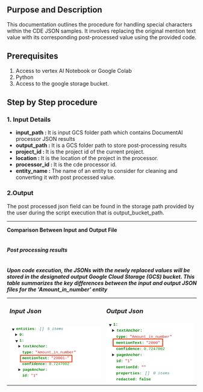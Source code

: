 ## Purpose and Description

This documentation outlines the procedure for handling special characters within the CDE JSON samples. It involves replacing the original mention text value with its corresponding post-processed value using the provided code.

## Prerequisites

1. Access to vertex AI Notebook or Google Colab
2. Python
3. Access to the google storage bucket.

## Step by Step procedure 

### 1. Input Details

<ul>
    <li><b>input_path : </b>It is input GCS folder path which contains DocumentAI processor JSON results</li>
    <li><b>output_path : </b> It is a GCS folder path to store post-processing results</li>
    <li><b>project_id : </b> It is the project id of the current project.</li>
    <li><b>location : </b> It is the location of the project in the processor.</li>
    <li><b>processor_id : </b> It is the cde processor id. </li>
    <li><b>entity_name : </b> The name of an entity to consider for cleaning and converting it with post processed value.</li>
    
</ul>

### 2.Output


The post processed json field can be found in the storage path provided by the user during the script execution that is output_bucket_path. <br><hr>
<b>Comparison Between Input and Output File</b><br><br>
<i><h4>Post processing results<h4><i><br>
Upon code execution, the JSONs with the newly replaced values will be stored in the designated output Google Cloud Storage (GCS) bucket. This table summarizes the key differences between the input and output JSON files for the 'Amount_in_number' entity<br>
    
<table>
    <tr>
        <td><h3><b>Input Json </b></h3></td>
        <td><h3><b>Output Json</b></h3></td>
    </tr>
<tr>
<td><img src="./images/image_input_json.png"></td>
<td><img src="./images/image_output_json.png"></td>
</tr>
</table>